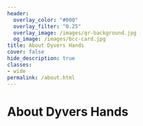 ```yaml
---
header:
  overlay_color: "#000"
  overlay_filter: "0.25"
  overlay_image: /images/qr-background.jpg
  og_image: /images/bcc-card.jpg
title: About Dyvers Hands
cover: false
hide_description: true
classes:
- wide
permalink: /about.html
---
```


# About Dyvers Hands